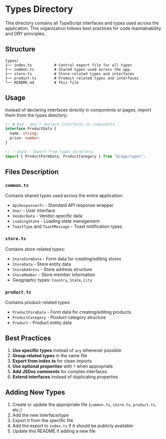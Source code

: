 # Types Directory

This directory contains all TypeScript interfaces and types used across the application. This organization follows best practices for code maintainability and DRY principles.

## Structure

```
types/
├── index.ts          # Central export file for all types
├── common.ts         # Shared types used across the app
├── store.ts          # Store-related types and interfaces
├── product.ts        # Product-related types and interfaces
└── README.md         # This file
```

## Usage

Instead of declaring interfaces directly in components or pages, import them from the types directory:

```typescript
// ❌ Bad - Don't declare interfaces in components
interface ProductData {
  name: string;
  price: number;
}

// ✅ Good - Import from types directory
import { ProductFormData, ProductCategory } from "@/app/types";
```

## Files Description

### `common.ts`

Contains shared types used across the entire application:

- `ApiResponse<T>` - Standard API response wrapper
- `User` - User interface
- `VendorData` - Vendor-specific data
- `LoadingState` - Loading state management
- `ToastType` and `ToastMessage` - Toast notification types

### `store.ts`

Contains store-related types:

- `StoreFormData` - Form data for creating/editing stores
- `StoreData` - Store entity data
- `StoreAddress` - Store address structure
- `StoreMember` - Store member information
- Geographic types: `Country`, `State`, `City`

### `product.ts`

Contains product-related types:

- `ProductFormData` - Form data for creating/editing products
- `ProductCategory` - Product category structure
- `Product` - Product entity data

## Best Practices

1. **Use specific types** instead of `any` whenever possible
2. **Group related types** in the same file
3. **Export from index.ts** for clean imports
4. **Use optional properties** with `?` when appropriate
5. **Add JSDoc comments** for complex interfaces
6. **Extend interfaces** instead of duplicating properties

## Adding New Types

1. Create or update the appropriate file (`common.ts`, `store.ts`, `product.ts`, etc.)
2. Add the new interface/type
3. Export it from the specific file
4. Add the export to `index.ts` if it should be publicly available
5. Update this README if adding a new file
